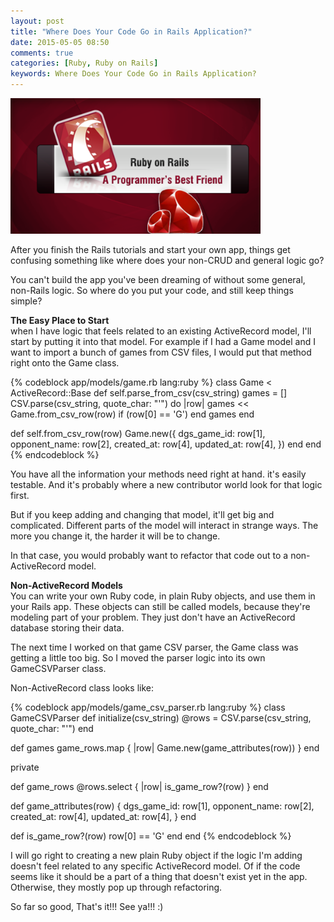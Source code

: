 ```yaml
---
layout: post
title: "Where Does Your Code Go in Rails Application?"
date: 2015-05-05 08:50
comments: true
categories: [Ruby, Ruby on Rails]
keywords: Where Does Your Code Go in Rails Application?
---
```


<p>
  <img src="/images/ruby_on_rails.png" width="400" alt="Where Does Your Code Go in Rails Application?" />
</p>

<p>
  After you finish the Rails tutorials and start your own app, things get confusing something like where does your non-CRUD and general logic go?
</p>

<p>
  You can't build the app you've been dreaming of without some general, non-Rails logic. So where do you put your code, and still keep things simple?
</p>

<p>
  <strong>The Easy Place to Start</strong><br/>
  when I have logic that feels related to an existing ActiveRecord model, I'll start by putting it into that model. For example if I had a Game model and I want to import a bunch of games from CSV files, I would put that method right onto the Game class.
</p>

{% codeblock app/models/game.rb lang:ruby %}
class Game < ActiveRecord::Base
  def self.parse_from_csv(csv_string)
    games = []
    CSV.parse(csv_string, quote_char: "'") do |row|
      games << Game.from_csv_row(row) if (row[0] == 'G')
    end
    games
  end

  def self.from_csv_row(row)
    Game.new({
      dgs_game_id: row[1],
      opponent_name: row[2],
      created_at: row[4],
      updated_at: row[4],
    })
  end
end
{% endcodeblock %}

<p>
  You have all the information your methods need right at hand. it's easily testable. And it's probably where a new contributor world look for that logic first.
</p>

<p>
  But if you keep adding and changing that model, it'll get big and complicated. Different parts of the model will interact in strange ways. The more you change it, the harder it will be to change.
</p>

<p>
  In that case, you would probably want to refactor that code out to a non-ActiveRecord model.
</p>

<p>
  <strong>Non-ActiveRecord Models</strong><br/>
  You can write your own Ruby code, in plain Ruby objects, and use them in your Rails app. These objects can still be called models, because they're modeling part of your problem. They just don't have an ActiveRecord database storing their data.
</p>

<p>
  The next time I worked on that game CSV parser, the Game class was getting a little too big. So I moved the parser logic into its own GameCSVParser class.
</p>

<p>
  Non-ActiveRecord class looks like:
</p>

{% codeblock app/models/game_csv_parser.rb lang:ruby %}
class GameCSVParser
  def initialize(csv_string)
    @rows = CSV.parse(csv_string, quote_char: "'")
  end

  def games
    game_rows.map { |row| Game.new(game_attributes(row)) }
  end

  private

  def game_rows
    @rows.select { |row| is_game_row?(row) }
  end

  def game_attributes(row)
    {
      dgs_game_id: row[1],
      opponent_name: row[2],
      created_at: row[4],
      updated_at: row[4],
    }
  end

  def is_game_row?(row)
    row[0] == 'G'
  end
end
{% endcodeblock %}

<p>
  I will go right to creating a new plain Ruby object if the logic I'm adding doesn't feel related to any specific ActiveRecord model. Of if the code seems like it should be a part of a thing that doesn't exist yet in the app. Otherwise, they mostly pop up through refactoring.
</p>

<p>
  So far so good, That's it!!! See ya!!! :)
</p>